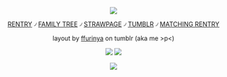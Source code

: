 <div align="center">

  ![](https://64.media.tumblr.com/fab275799b19d17751ceb5199a3ce8af/926c64ef46a4055e-c4/s2048x3072/b4a63504ca889eccc8fca8c430e72d368f6bf891.pnj)


[RENTRY](https://rentry.co/pinkmuncher) ৴ [FAMILY TREE](https://rentry.co/HoHfamilytree) ৴ [STRAWPAGE](https://argentilover.straw.page) ৴ [TUMBLR](https://www.tumblr.com/ffurinya) ৴ [MATCHING RENTRY](https://rentry.co/DEVIOUS-COOKIES)


layout by [ffurinya](https://www.tumblr.com/ffurinya) on tumblr (aka me >p<)


![](https://64.media.tumblr.com/f85be1f4865d9bb043e341d5366a8a32/926c64ef46a4055e-f3/s100x200/a6d9efb1429f074a36b47073236dcd50eb08dd97.pnj) ![](https://64.media.tumblr.com/2055ce19c728859fad73b4a493c8caec/926c64ef46a4055e-a6/s100x200/0c2b921cabf54f543b1a60a9330336d913bfe8ff.pnj)

![](https://64.media.tumblr.com/280f8c7e1241bb6e0f12e894e1c4b14d/926c64ef46a4055e-db/s250x400/a4c89acfa086e3166936a027769bfcf2857600cc.pnj)
